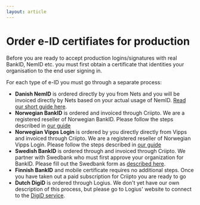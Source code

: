 ```yaml
---
layout: article
---
```


# Order e-ID certifiates for production

Before you are ready to accept production logins/signatures with real BankID, NemID etc. you must first obtain a certificate that identities your organisation to the end user signing in.

For each type of e-ID you must go through a separate process:

- **Danish NemID** is ordered directly by you from Nets and you will be invoiced directly by Nets based on your actual usage of NemID. [Read our short guide here](/eid-specifics/order-dk-nemid).
- **Norwegian BankID** is ordered and invoiced through Criipto. We are a registered reseller of Norwegian BankID. Please follow the steps described in [our guide](/eid-specifics/order-no-bankid)
- **Norwegian Vipps Login** is ordered by you directly directly from Vipps and invoiced through Criipto. We are a registered reseller of Norwegian Vipps Login. Please follow the steps described in [our guide](/eid-specifics/order-no-vipps)
- **Swedish BankID** is ordered through and invoiced through Criipto. We partner with Swedbank who must first approve your organization for BankID. Please fill out the Swedbank form as [described here](/eid-specifics/order-se-bankid/).
- **Finnish BankID** and mobile certificate requires no additional steps. Once you have taken out a paid subscription for Criipto you are ready to go
- **Dutch DigiD** is ordered through Logius. We don't yet have our own description of this process, but please go to Logius' website to connect to the [DigiD service](https://logius.nl/diensten/digid/aansluiten-op-digid).